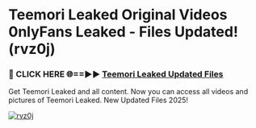 # Teemori Leaked Original Videos 0nlyFans Leaked - Files Updated! (rvz0j)

<h3>🔴 CLICK HERE 🌐==►► <a href="https://tinyurl.com/ehrbuxhb" rel="nofollow">Teemori Leaked Updated Files</a></h3>

Get Teemori Leaked and all content. Now you can access all videos and pictures of Teemori Leaked. New Updated Files 2025!

[![rvz0j](https://i.imgur.com/lVYEuWS.gif)](https://tinyurl.com/ehrbuxhb)
